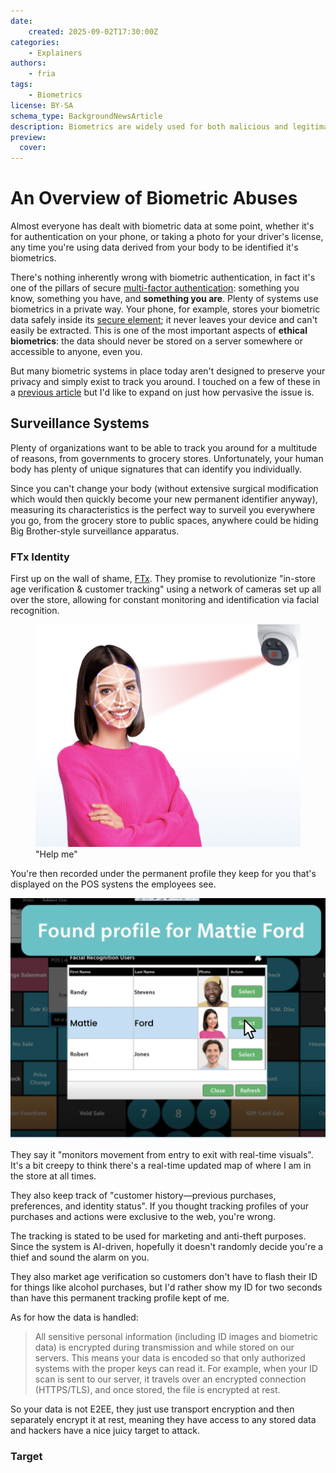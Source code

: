 ```yaml
---
date:
    created: 2025-09-02T17:30:00Z
categories:
    - Explainers
authors:
    - fria
tags:
    - Biometrics
license: BY-SA
schema_type: BackgroundNewsArticle
description: Biometrics are widely used for both malicious and legitimate reasons. How widespread is the abuse of biometric data, and is there anything you can do about it?
preview:
  cover:
---
```


# An Overview of Biometric Abuses

Almost everyone has dealt with biometric data at some point, whether it's for authentication on your phone, or taking a photo for your driver's license, any time you're using data derived from your body to be identified it's biometrics.

There's nothing inherently wrong with biometric authentication, in fact it's one of the pillars of secure [multi-factor authentication](https://csrc.nist.gov/glossary/term/Multi_Factor_Authentication): something you know, something you have, and **something you are**. Plenty of systems use biometrics in a private way. Your phone, for example, stores your biometric data safely inside its [secure element](https://support.apple.com/guide/security/biometric-security-sec067eb0c9e/1/web/1); it never leaves your device and can't easily be extracted. This is one of the most important aspects of **ethical biometrics**: the data should never be stored on a server somewhere or accessible to anyone, even you.<!-- more -->

But many biometric systems in place today aren't designed to preserve your privacy and simply exist to track you around. I touched on a few of these in a [previous article](https://www.privacyguides.org/articles/2025/02/13/biometrics-explained/) but I'd like to expand on just how pervasive the issue is.

## Surveillance Systems

Plenty of organizations want to be able to track you around for a multitude of reasons, from governments to grocery stores. Unfortunately, your human body has plenty of unique signatures that can identify you individually.

Since you can't change your body (without extensive surgical modification which would then quickly become your new permanent identifier anyway), measuring its characteristics is the perfect way to surveil you everywhere you go, from the grocery store to public spaces, anywhere could be hiding Big Brother-style surveillance apparatus.

### FTx Identity

First up on the wall of shame, [FTx](https://ftxidentity.com/industry/in-store-age-verification/). They promise to revolutionize "in-store age verification & customer tracking" using a network of cameras set up all over the store, allowing for constant monitoring and identification via facial recognition.

<figure>
    <img src="../assets/images/biometric-abuses/facescan.png" alt="Smiling woman with her arms crossed having her face scanned by a camera shooting a red laser grid at her face">
    <figcaption>"Help me"</figcaption>
</figure>

You're then recorded under the permanent profile they keep for you that's displayed on the POS systens the employees see.

![Screen showing several profiles of customers including of the woman from the previous image with names and pictures](../assets/images/biometric-abuses/profile.png)

They say it "monitors movement from entry to exit with real-time visuals". It's a bit creepy to think there's a real-time updated map of where I am in the store at all times.

They also keep track of "customer history—previous purchases, preferences, and identity status". If you thought tracking profiles of your purchases and actions were exclusive to the web, you're wrong.

The tracking is stated to be used for marketing and anti-theft purposes. Since the system is AI-driven, hopefully it doesn't randomly decide you're a thief and sound the alarm on you.

They also market age verification so customers don't have to flash their ID for things like alcohol purchases, but I'd rather show my ID for two seconds than have this permanent tracking profile kept of me.

As for how the data is handled:

> All sensitive personal information (including ID images and biometric data) is encrypted during transmission and while stored on our servers. This means your data is encoded so that only authorized systems with the proper keys can read it. For example, when your ID scan is sent to our server, it travels over an encrypted connection (HTTPS/TLS), and once stored, the file is encrypted at rest.

So your data is not E2EE, they just use transport encryption and then separately encrypt it at rest, meaning they have access to any stored data and hackers have a nice juicy target to attack.

### Target

